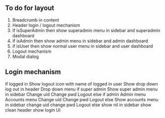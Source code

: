 ## To do for layout
1. Breadcrumb in content
2. Header login / logout mechanism
3. If isSuperAdmin then show superadmin menu in sidebar and superadmin dashboard
4. If isAdmin then show admin menu in sidebar and admin dashboard
5. if isUser then show normal user menu in sidebar and user dashboard
6. Logout mechanism
7. Modal dialog

## Login mechanism
if logged in
	Show logout icon with name of logged in user
	Show drop down log out in header
		Drop down menu
		if super admin
			Show super admin menu in sidebar
			Change uid
			Change pwd
			Logout
		else if admin
			Admin menu
			Accounts menu
			Change uid
			Change pwd
			Logout
		else
			Show accounts menu in sidebar
			change uid
			change pwd
			Logout
else
	show nil in sidebar
	show clean header
	show login UI